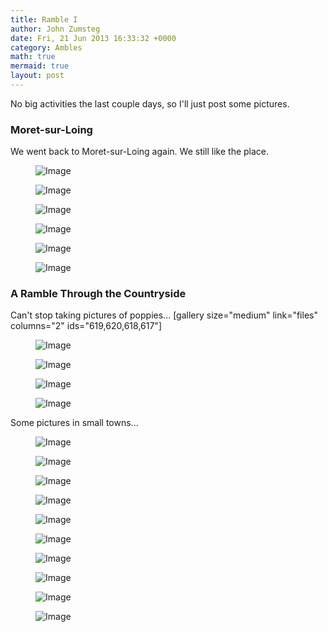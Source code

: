```yaml
---
title: Ramble I
author: John Zumsteg
date: Fri, 21 Jun 2013 16:33:32 +0000
category: Ambles
math: true
mermaid: true
layout: post
---
```

No big activities the last couple days, so I'll just post some pictures.
<h3 class="entry-subtitle">Moret-sur-Loing</h3>
We went back to Moret-sur-Loing again. We still like the place.
<figure class = "portrait">
	<img src="{{ "/assets/images/2013/06/moret-1.jpg" | prepend: site.baseurl  }}" alt="Image" />
	<figcaption><em></em></figcaption>
</figure>
<figure class = "landscape">
	<img src="{{ "/assets/images/2013/06/moret-flowers.jpg" | prepend: site.baseurl  }}" alt="Image" />
	<figcaption><em></em></figcaption>
</figure>
<figure class = "landscape">
	<img src="{{ "/assets/images/2013/06/moret-2.jpg" | prepend: site.baseurl  }}" alt="Image" />
	<figcaption><em></em></figcaption>
</figure>
<figure class = "portrait">
	<img src="{{ "/assets/images/2013/06/roses.jpg" | prepend: site.baseurl  }}" alt="Image" />
	<figcaption><em></em></figcaption>
</figure>
<figure class = "landscape">
	<img src="{{ "/assets/images/2013/06/moret-3.jpg" | prepend: site.baseurl  }}" alt="Image" />
	<figcaption><em></em></figcaption>
</figure>
<figure class = "landscape">
	<img src="{{ "/assets/images/2013/06/moret-4.jpg" | prepend: site.baseurl  }}" alt="Image" />
	<figcaption><em></em></figcaption>
</figure>

<h3  class="entry-subtitle">A Ramble Through the Countryside</h3>
Can't stop taking pictures of poppies...
[gallery size="medium" link="files"  columns="2" ids="619,620,618,617"]
<figure class = "landscape">
	<img src="{{ "/assets/images/2013/06/poppies-2.jpg" | prepend: site.baseurl  }}" alt="Image" />
	<figcaption><em></em></figcaption>
</figure><figure class = "landscape">
	<img src="{{ "/assets/images/2013/06/poppies-1.jpg" | prepend: site.baseurl  }}" alt="Image" />
	<figcaption><em></em></figcaption>
</figure><figure class = "landscape">
	<img src="{{ "/assets/images/2013/06/poppies-3.jpg" | prepend: site.baseurl  }}" alt="Image" />
	<figcaption><em></em></figcaption>
</figure><figure class = "landscape">
	<img src="{{ "/assets/images/2013/06/poppies-4.jpg" | prepend: site.baseurl  }}" alt="Image" />
	<figcaption><em></em></figcaption>
</figure>


Some pictures in small towns...

<figure class = "landscape">
	<img src="{{ "/assets/images/2013/06/villemer-2.jpg" | prepend: site.baseurl  }}" alt="Image" />
	<figcaption><em></em></figcaption>
</figure>
<figure class = "landscape">
	<img src="{{ "/assets/images/2013/06/villemer-3.jpg" | prepend: site.baseurl  }}" alt="Image" />
	<figcaption><em></em></figcaption>
</figure>
<figure class = "portrait">
	<img src="{{ "/assets/images/2013/06/door.jpg" | prepend: site.baseurl  }}" alt="Image" />
	<figcaption><em></em></figcaption>
</figure>
<figure class = "portrait">
	<img src="{{ "/assets/images/2013/06/window-1.jpg" | prepend: site.baseurl  }}" alt="Image" />
	<figcaption><em></em></figcaption>
</figure>
<figure class = "portrait">
	<img src="{{ "/assets/images/2013/06/cafe.jpg" | prepend: site.baseurl  }}" alt="Image" />
	<figcaption><em></em></figcaption>
</figure>
<figure class = "landscape">
	<img src="{{ "/assets/images/2013/06/boulangerie.jpg" | prepend: site.baseurl  }}" alt="Image" />
	<figcaption><em></em></figcaption>
</figure>
<figure class = "portrait">
	<img src="{{ "/assets/images/2013/06/church-st-ange.jpg" | prepend: site.baseurl  }}" alt="Image" />
	<figcaption><em></em></figcaption>
</figure>
<figure class = "landscape">
	<img src="{{ "/assets/images/2013/06/hayrolls.jpg" | prepend: site.baseurl  }}" alt="Image" />
	<figcaption><em></em></figcaption>
</figure>
<figure class = "portrait">
	<img src="{{ "/assets/images/2013/06/millstream.jpg" | prepend: site.baseurl  }}" alt="Image" />
	<figcaption><em></em></figcaption>
</figure>
<figure class = "portrait">
	<img src="{{ "/assets/images/2013/06/shutters.jpg" | prepend: site.baseurl  }}" alt="Image" />
	<figcaption><em></em></figcaption>
</figure>

